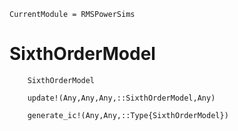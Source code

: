 ```@meta
CurrentModule = RMSPowerSims
```
# SixthOrderModel
```@docs
    SixthOrderModel
```
```@docs
    update!(Any,Any,Any,::SixthOrderModel,Any)
```
```@docs
    generate_ic!(Any,Any,::Type{SixthOrderModel})
```


